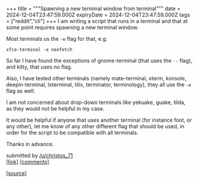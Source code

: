 +++
title = """Spawning a new terminal window from terminal"""
date = 2024-12-04T23:47:59.000Z
expiryDate = 2024-12-04T23:47:59.000Z
tags = ["reddit","cli"]
+++
I am writing a script that runs in a terminal and that at some point requires spawning a new terminal window.

Most terminals us the `-e` flag for that, e.g.

    xfce-terminal -e neofetch 

So far I have found the exceptions of gnome-terminal (that uses the `--` flag), and kitty, that uses no flag.

Also, I have tested other terminals (namely mate-terminal, xterm, konsole, deepin-terminal, lxterminal, tilix, terminator, terminology), they all use the `-e` flag as well.

I am not concerned about drop-down terminals like yekuake, guake, tilda, as they would not be helpful in my case.

It would be helpful if anyone that uses another terminal (for instance foot, or any other), let me know of any other different flag that should be used, in order for the script to be compatible with all terminals.

Thanks in advance.

submitted by [/u/christos\_71](https://www.reddit.com/user/christos_71)  
[\[link\]](https://www.reddit.com/r/commandline/comments/1h6v15p/spawning_a_new_terminal_window_from_terminal/) [\[comments\]](https://www.reddit.com/r/commandline/comments/1h6v15p/spawning_a_new_terminal_window_from_terminal/)

[[source]](https://www.reddit.com/r/commandline/comments/1h6v15p/spawning_a_new_terminal_window_from_terminal/)
